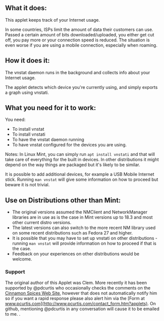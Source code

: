 ## What it does:

This applet keeps track of your Internet usage.

In some countries, ISPs limit the amount of data their customers can use. Passed a certain amount of bits downloaded/uploaded, you either get cut off, you pay more or your connection speed is reduced. The situation is even worse if you are using a mobile connection, especially when roaming.

## How it does it:

The vnstat daemon runs in the background and collects info about your Internet usage.

The applet detects which device you're currently using, and simply exports a graph using vnstati.

## What you need for it to work:

You need:

  * To install vnstat
  * To install vnstati
  * To have the vnstat daemon running
  * To have vnstat configured for the devices you are using.

Notes: In Linux Mint, you can simply run `apt install vnstati` and that will take care of everything for the built in devices. In other distributions it might depend on the way things are packaged but it's likely to be similar.

It is possible to add additional devices, for example a USB Mobile Internet stick. Running `man vnstat` will give some information on how to proceed but beware it is not trivial.


## Use on Distributions other than Mint:

  * The original versions assumed the NMClient and NetworkManager libraries are in use as is the case in Mint versions up to 18.3 and most other current distro versions.
  * The latest versions can also switch to the more recent NM library used on some recent distributions such as Fedora 27 and higher.
  * It is possible that you may have to set up vnstati on other distributions - running `man vnstat` will provide information on how to proceed if that is the case.
  * Feedback on your experiences on other distributions would be welcome.

### Support

The original author of this Applet was Clem. More recently it has been supported by @pdcurtis who occasionally checks the comments on the [Cinnamon Spices Web Site](http://cinnamon-spices.linuxmint.com/applets/view/31), however that does not automatically notify him so if you want a rapid response please also alert him via the [Form at www.pcurtis.com](http://www.pcurtis.com/contact_form.htm?applets). On github, mentioning @pdcurtis in any conversation will cause it to be emailed to me.
.

